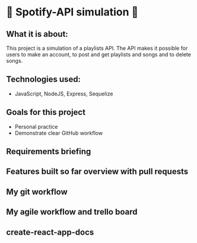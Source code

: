 # :musical_note: Spotify-API simulation :musical_note:

## What it is about:
This project is a simulation of a playlists API. The API makes it possible for users to make an account, to post and get playlists and songs and to delete songs.

## Technologies used:
* JavaScript, NodeJS, Express, Sequelize

## Goals for this project
* Personal practice
* Demonstrate clear GitHub workflow

## Requirements briefing
## Features built so far overview with pull requests
## My git workflow
## My agile workflow and trello board
## create-react-app-docs
